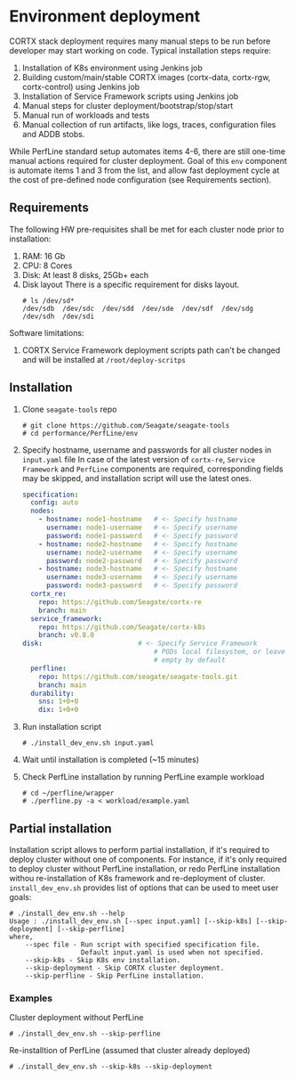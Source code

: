 # Environment deployment

CORTX stack deployment requires many manual steps to be run before developer may start working on code.
Typical installation steps require: 
1.  Installation of K8s environment using Jenkins job
2.  Building custom/main/stable CORTX images (cortx-data, cortx-rgw, cortx-control) using Jenkins job
3.  Installation of Service Framework scripts using Jenkins job
4.  Manual steps for cluster deployment/bootstrap/stop/start
5.  Manual run of workloads and tests
6.  Manual collection of run artifacts, like logs, traces, configuration files and ADDB stobs.

While PerfLine standard setup automates items 4-6, there are still one-time manual actions required for cluster deployment. Goal of this `env` component is automate items 1 and 3 from the list, and allow fast deployment cycle at the cost of pre-defined node configuration (see Requirements section).

## Requirements

The following HW pre-requisites shall be met for each cluster node prior to installation:
1.  RAM: 16 Gb
2.  CPU: 8 Cores
3.  Disk: At least 8 disks, 25Gb+ each
4.  Disk layout
    There is a specific requirement for disks layout. 
    ```console
    # ls /dev/sd*
    /dev/sdb  /dev/sdc  /dev/sdd  /dev/sde  /dev/sdf  /dev/sdg  /dev/sdh  /dev/sdi
    ```

Software limitations:
1.  CORTX Service Framework deployment scripts path can't be changed and will be installed at `/root/deploy-scritps`
    
## Installation

1.  Clone `seagate-tools` repo
    ```console
    # git clone https://github.com/Seagate/seagate-tools
    # cd performance/PerfLine/env
    ```

2.  Specify hostname, username and passwords for all cluster nodes in `input.yaml` file
    In case of the latest version of `cortx-re`, `Service Framework` and `PerfLine` components are required, corresponding fields may be skipped, and installation script will use the latest ones.
    ```yaml
    specification:
      config: auto
      nodes:
        - hostname: node1-hostname   # <- Specify hostname 
          username: node1-username   # <- Specify username
          password: node1-password   # <- Specify password
        - hostname: node2-hostname   # <- Specify hostname 
          username: node2-username   # <- Specify username
          password: node2-password   # <- Specify password
        - hostname: node3-hostname   # <- Specify hostname 
          username: node3-username   # <- Specify username
          password: node3-password   # <- Specify password
      cortx_re:
        repo: https://github.com/Seagate/cortx-re
        branch: main
      service_framework:
        repo: https://github.com/Seagate/cortx-k8s
        branch: v0.8.0
	disk:                        # <- Specify Service Framework 
                                     # PODs local filesystem, or leave
                                     # empty by default
      perfline:
        repo: https://github.com/seagate/seagate-tools.git
        branch: main
      durability:
        sns: 1+0+0
        dix: 1+0+0
    ```
   
3.  Run installation script
    ```console
    # ./install_dev_env.sh input.yaml
    ```

4.  Wait until installation is completed (~15 minutes)

5.  Check PerfLine installation by running PerfLine example workload
    ```console
    # cd ~/perfline/wrapper
    # ./perfline.py -a < workload/example.yaml
    ```

## Partial installation

Installation script allows to perform partial installation, if it's required to deploy cluster without one of components. For instance, if it's only required to deploy cluster without PerfLine installation, or redo PerfLine installation withou re-installation of K8s framework and re-deployment of cluster.
`install_dev_env.sh` provides list of options that can be used to meet user goals:
```console
# ./install_dev_env.sh --help
Usage : ./install_dev_env.sh [--spec input.yaml] [--skip-k8s] [--skip-deployment] [--skip-perfline]
where,
    --spec file - Run script with specified specification file.
                  Default input.yaml is used when not specified.
    --skip-k8s - Skip K8s env installation.
    --skip-deployment - Skip CORTX cluster deployment.
    --skip-perfline - Skip PerfLine installation.
```

### Examples

Cluster deployment without PerfLine

```console
# ./install_dev_env.sh --skip-perfline
```

Re-installtion of PerfLine (assumed that cluster already deployed)

```console
# ./install_dev_env.sh --skip-k8s --skip-deployment
```